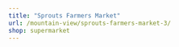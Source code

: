 ```yaml
---
title: "Sprouts Farmers Market"
url: /mountain-view/sprouts-farmers-market-3/
shop: supermarket
---
```

